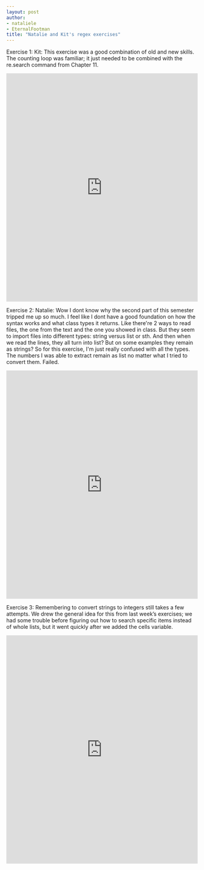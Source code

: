 ```yaml
---
layout: post
author:
- nataliele
- EternalFootman
title: "Natalie and Kit's regex exercises"
---
```


Exercise 1:
Kit: This exercise was a good combination of old and new skills. The counting loop was familiar; it just needed to be combined with the re.search command from Chapter 11.
<iframe src="https://trinket.io/embed/python3/a6832599eb" width="100%" height="600" frameborder="0" marginwidth="0" marginheight="0" allowfullscreen></iframe>

Exercise 2:
Natalie: Wow I dont know why the second part of this semester tripped me up so much. I feel like I dont have a good foundation on how the syntax works and what class types it returns. Like there're 2 ways to read files, the one from the text and the one you showed in class. But they seem to import files into different types: string versus list or sth. And then when we read the lines, they all turn into list? But on some examples they remain as strings? So for this exercise, I'm just really confused with all the types. The numbers I was able to extract remain as list no matter what I tried to convert them. Failed.
<iframe src="https://trinket.io/embed/python3/58ce74dae3" width="100%" height="600" frameborder="0" marginwidth="0" marginheight="0" allowfullscreen></iframe>

Exercise 3:
Remembering to convert strings to integers still takes a few attempts. We drew the general idea for this from last week’s exercises; we had some trouble before figuring out how to search specific items instead of whole lists, but it went quickly after we added the cells variable.

<iframe src="https://trinket.io/embed/python3/924a2d0b9a" width="100%" height="600" frameborder="0" marginwidth="0" marginheight="0" allowfullscreen></iframe>
